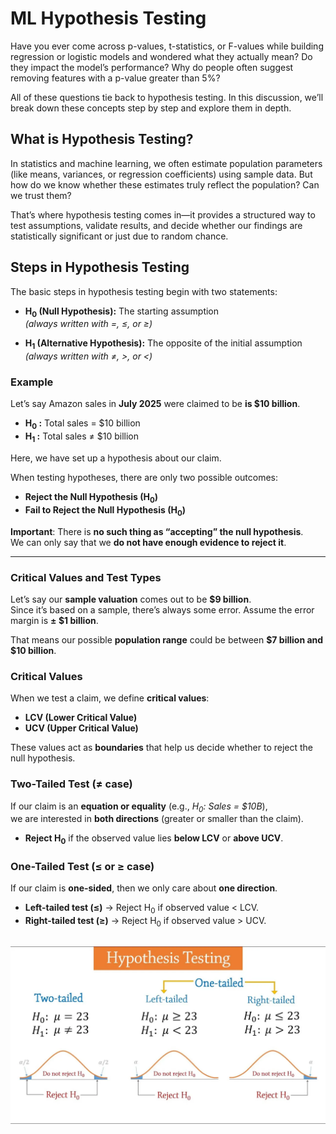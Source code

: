 # ML Hypothesis Testing

Have you ever come across p-values, t-statistics, or F-values while building regression or logistic models and wondered what they actually mean? Do they impact the model’s performance? Why do people often suggest removing features with a p-value greater than 5%?

All of these questions tie back to hypothesis testing. In this discussion, we’ll break down these concepts step by step and explore them in depth.

## What is Hypothesis Testing?

In statistics and machine learning, we often estimate population parameters (like means, variances, or regression coefficients) using sample data. But how do we know whether these estimates truly reflect the population? Can we trust them?

That’s where hypothesis testing comes in—it provides a structured way to test assumptions, validate results, and decide whether our findings are statistically significant or just due to random chance.


## Steps in Hypothesis Testing  

The basic steps in hypothesis testing begin with two statements:  

- **H<sub>0</sub> (Null Hypothesis):** The starting assumption  
  *(always written with =, ≤, or ≥)*  

- **H<sub>1</sub> (Alternative Hypothesis):** The opposite of the initial assumption  
  *(always written with ≠, >, or <)*  


### Example  

Let’s say Amazon sales in **July 2025** were claimed to be **is $10 billion**.  

- **H<sub>0</sub> :** Total sales = $10 billion  
- **H<sub>1</sub> :** Total sales ≠ $10 billion  

Here, we have set up a hypothesis about our claim.

When testing hypotheses, there are only two possible outcomes:  

- **Reject the Null Hypothesis (H<sub>0</sub>)**  
- **Fail to Reject the Null Hypothesis (H<sub>0</sub>)**  

**Important**: There is **no such thing as “accepting” the null hypothesis**.  
We can only say that we **do not have enough evidence to reject it**.  

--- 
### Critical Values and Test Types  

Let’s say our **sample valuation** comes out to be **$9 billion**.  
Since it’s based on a sample, there’s always some error. Assume the error margin is **± $1 billion**.  

That means our possible **population range** could be between **$7 billion and $10 billion**.  

### Critical Values  

When we test a claim, we define **critical values**:  

- **LCV (Lower Critical Value)**  
- **UCV (Upper Critical Value)**  

These values act as **boundaries** that help us decide whether to reject the null hypothesis.  


### Two-Tailed Test (≠ case)  

If our claim is an **equation or equality** (e.g., *H<sub>0</sub>: Sales = $10B*),  
we are interested in **both directions** (greater or smaller than the claim).  

- **Reject H<sub>0</sub>** if the observed value lies **below LCV** or **above UCV**.  

### One-Tailed Test (≤ or ≥ case)  

If our claim is **one-sided**, then we only care about **one direction**.  

- **Left-tailed test (≤)** → Reject H<sub>0</sub> if observed value < LCV.  
- **Right-tailed test (≥)** → Reject H<sub>0</sub> if observed value > UCV.  

![Critical Values](images/critical_values.webp)
---

